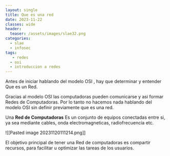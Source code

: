 ```yaml
---
layout: single
title: Que es una red
date: 2023-11-22
classes: wide
header:
  teaser: /assets/images/slae32.png
categories:
  - slae
  - infosec
tags:
   - redes
  - osi
  - introduccion a redes
---
```


Antes de iniciar hablando del modelo OSI , hay que determinar y entender Que es un Red.

Gracias al modelo OSI las computadoras pueden comunicarse y asi formar Redes de Computadoras.
Por lo tanto no hacemos nada hablando del modelo OSI sin definir previamente que es una red.

Una **Red de Computadoras** Es un conjunto de equipos conectadas entre si, ya sea mediante cables, onda electromagneticas, radiofrecuencia etc.

![[Pasted image 20231120111214.png]]

El objetivo principal de tener una Red de computadoras es compartir recursos, para facilitar u optimizar las tareas de los usuarios.


